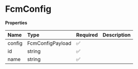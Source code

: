 # FcmConfig

**Properties**

| Name   | Type             | Required | Description |
| :----- | :--------------- | :------- | :---------- |
| config | FcmConfigPayload | ✅       |             |
| id     | string           | ✅       |             |
| name   | string           | ✅       |             |
